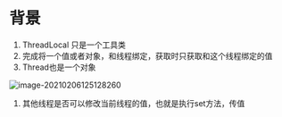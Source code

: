 # 背景

1. ThreadLocal 只是一个工具类
2. 完成将一个值或者对象，和线程绑定，获取时只获取和这个线程绑定的值
3. Thread也是一个对象

![image-20210206125128260](https://gitee.com/zilongcc/images/raw/master/image-20210206125128260.png)

1. 其他线程是否可以修改当前线程的值，也就是执行set方法，传值

